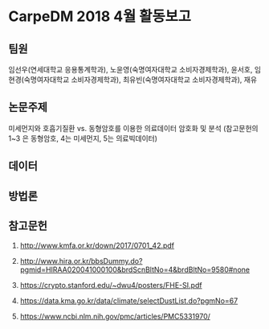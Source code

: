 # CarpeDM 2018 4월 활동보고

팀원
---
임선우(연세대학교 응용통계학과), 노윤영(숙명여자대학교 소비자경제학과), 윤서호,
임현경(숙명여자대학교 소비자경제학과), 최유빈(숙명여자대학교 소비자경제학과), 재유


논문주제
---
미세먼지와 호흡기질환 vs. 동형암호를 이용한 의료데이터 암호화 및 분석
(참고문헌의 1~3 은 동형암호, 4는 미세먼지, 5는 의료빅데이터)


데이터
---



방법론
---



참고문헌
---
1. http://www.kmfa.or.kr/down/2017/0701_42.pdf

2. http://www.hira.or.kr/bbsDummy.do?pgmid=HIRAA020041000100&brdScnBltNo=4&brdBltNo=9580#none

3. https://crypto.stanford.edu/~dwu4/posters/FHE-SI.pdf

4. https://data.kma.go.kr/data/climate/selectDustList.do?pgmNo=67

5. https://www.ncbi.nlm.nih.gov/pmc/articles/PMC5331970/
